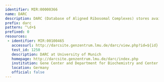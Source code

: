```yaml
---
identifier: MIR:00000366
name: DARC
description: DARC (Database of Aligned Ribosomal Complexes) stores available cryo-EM (electron microscopy) data and atomic coordinates of ribosomal particles from the PDB, which are aligned within a common coordinate system. The aligned coordinate system simplifies direct visualization of conformational changes in the ribosome, such as subunit rotation and head-swiveling, as well as direct comparison of bound ligands, such as antibiotics or translation factors.
prefix: darc
pattern: ^\d+$
prefixed: 0
resources:
 - identifier: MIR:00100465
   accessurl: http://darcsite.genzentrum.lmu.de/darc/view.php?id=${id}
   test_id: 1250
   description: DARC at University of Munich
   homepage: http://darcsite.genzentrum.lmu.de/darc/index.php
   institution: Gene Center and Department for Biochemistry and Center for integrated Protein Science Munich, University of Munich, Munich
   location: Germany
   official: false
---
```

